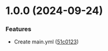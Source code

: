 # 1.0.0 (2024-09-24)


### Features

* Create main.yml ([51c0123](https://github.com/bespin-studios/iban/commit/51c0123bb81309075c780a9e26c7366ee4b39569))
